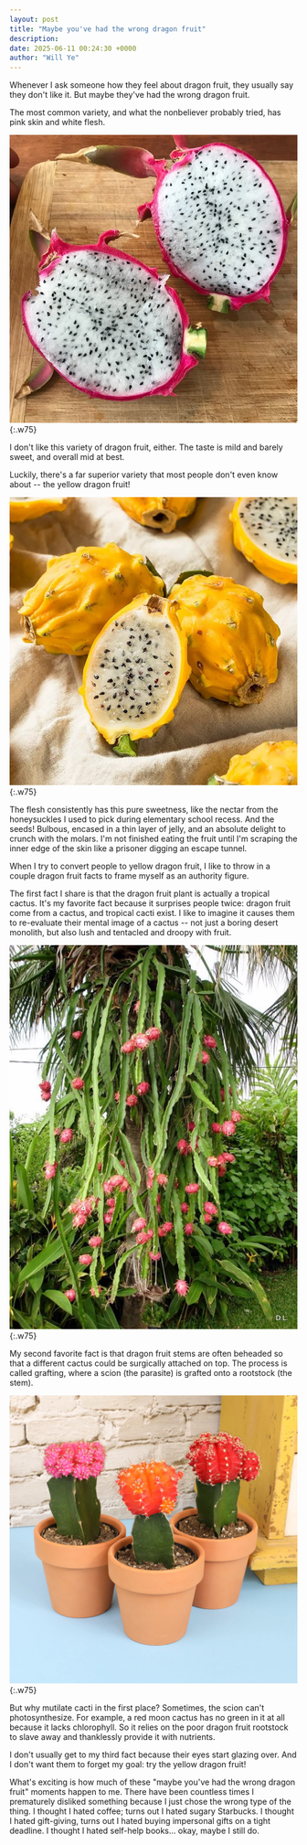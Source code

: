 ```yaml
---
layout: post
title: "Maybe you've had the wrong dragon fruit"
description:
date: 2025-06-11 00:24:30 +0000
author: "Will Ye"
---
```


Whenever I ask someone how they feel about dragon fruit, they usually say they don't like it. But maybe they've had the wrong dragon fruit.

The most common variety, and what the nonbeliever probably tried, has pink skin and white flesh.

![white dragon fruit](/assets/white-dragon-fruit.jpg){:.w75}

I don't like this variety of dragon fruit, either. The taste is mild and barely sweet, and overall mid at best.

Luckily, there's a far superior variety that most people don't even know about -- the yellow dragon fruit!

![yellow dragon fruit](/assets/yellow-dragon-fruit.jpg){:.w75}

The flesh consistently has this pure sweetness, like the nectar from the honeysuckles I used to pick during elementary school recess. And the seeds! Bulbous, encased in a thin layer of jelly, and an absolute delight to crunch with the molars. I'm not finished eating the fruit until I'm scraping the inner edge of the skin like a prisoner digging an escape tunnel.

When I try to convert people to yellow dragon fruit, I like to throw in a couple dragon fruit facts to frame myself as an authority figure.

The first fact I share is that the dragon fruit plant is actually a tropical cactus. It's my favorite fact because it surprises people twice: dragon fruit come from a cactus, and tropical cacti exist. I like to imagine it causes them to re-evaluate their mental image of a cactus -- not just a boring desert monolith, but also lush and tentacled and droopy with fruit.

![dragon fruit plant](/assets/wild-dragon-fruit-plant.jpg){:.w75}

My second favorite fact is that dragon fruit stems are often beheaded so that a different cactus could be surgically attached on top. The process is called grafting, where a scion (the parasite) is grafted onto a rootstock (the stem).

![grafted cacti](/assets/grafted-cacti.webp){:.w75}

But why mutilate cacti in the first place? Sometimes, the scion can't photosynthesize. For example, a red moon cactus has no green in it at all because it lacks chlorophyll. So it relies on the poor dragon fruit rootstock to slave away and thanklessly provide it with nutrients.

I don't usually get to my third fact because their eyes start glazing over. And I don't want them to forget my goal: try the yellow dragon fruit!

What's exciting is how much of these "maybe you've had the wrong dragon fruit" moments happen to me. There have been countless times I prematurely disliked something because I just chose the wrong type of the thing. I thought I hated coffee; turns out I hated sugary Starbucks. I thought I hated gift-giving, turns out I hated buying impersonal gifts on a tight deadline. I thought I hated self-help books... okay, maybe I still do.
